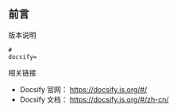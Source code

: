 ## 前言

版本说明

```properties
# 
docsify=
```

相关链接

* Docsify 官网： https://docsify.js.org/#/ 
* Docsify 文档： https://docsify.js.org/#/zh-cn/ 

